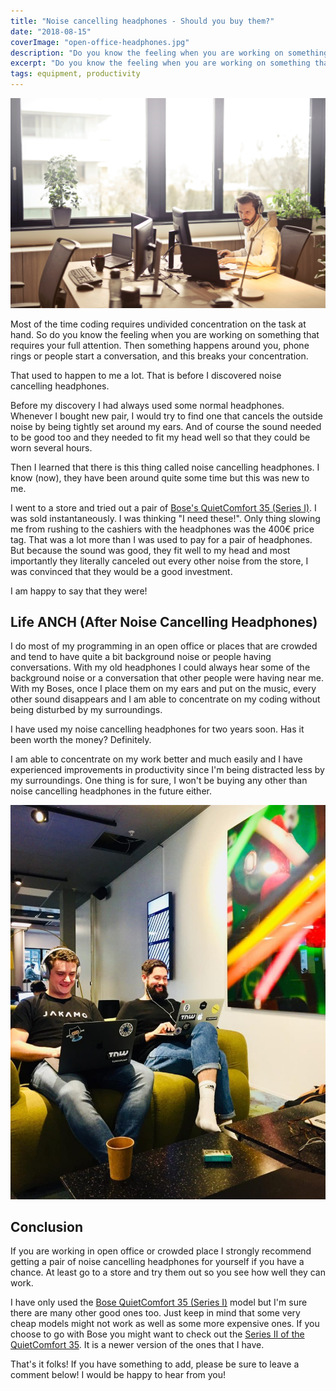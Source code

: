 ```yaml
---
title: "Noise cancelling headphones - Should you buy them?"
date: "2018-08-15"
coverImage: "open-office-headphones.jpg"
description: "Do you know the feeling when you are working on something that requires your full attention. Then something happens around you, phone ringing or people starting a conversation, and this breaks your concentration. That was common for me up until about 18 months ago. That's when I discovered noise cancelling headphones."
excerpt: "Do you know the feeling when you are working on something that requires your full attention. Then something happens around you, phone ringing or people starting a conversation, and this breaks your concentration. That was common for me up until about 18 months ago. That's when I discovered noise cancelling headphones."
tags: equipment, productivity
---
```


![Noise cancelling headphones in use](./images/open-office-headphones.jpg)

Most of the time coding requires undivided concentration on the task at hand. So do you know the feeling when you are working on something that requires your full attention. Then something happens around you, phone rings or people start a conversation, and this breaks your concentration.

That used to happen to me a lot. That is before I discovered noise cancelling headphones.

Before my discovery I had always used some normal headphones. Whenever I bought new pair, I would try to find one that cancels the outside noise by being tightly set around my ears. And of course the sound needed to be good too and they needed to fit my head well so that they could be worn several hours.

Then I learned that there is this thing called noise cancelling headphones. I know (now), they have been around quite some time but this was new to me.

I went to a store and tried out a pair of [Bose's QuietComfort 35 (Series I)](https://amzn.to/2OhFAjG). I was sold instantaneously. I was thinking "I need these!". Only thing slowing me from rushing to the cashiers with the headphones was the 400€ price tag. That was a lot more than I was used to pay for a pair of headphones. But because the sound was good, they fit well to my head and most importantly they literally canceled out every other noise from the store, I was convinced that they would be a good investment.

I am happy to say that they were!

## Life ANCH (After Noise Cancelling Headphones)

I do most of my programming in an open office or places that are crowded and tend to have quite a bit background noise or people having conversations. With my old headphones I could always hear some of the background noise or a conversation that other people were having near me. With my Boses, once I place them on my ears and put on the music, every other sound disappears and I am able to concentrate on my coding without being disturbed by my surroundings.

I have used my noise cancelling headphones for two years soon. Has it been worth the money? Definitely.

I am able to concentrate on my work better and much easily and I have experienced improvements in productivity since I'm being distracted less by my surroundings. One thing is for sure, I won't be buying any other than noise cancelling headphones in the future either.

![My headphones in action](./images/tume_coding-819x1024.jpg)

## Conclusion

If you are working in open office or crowded place I strongly recommend getting a pair of noise cancelling headphones for yourself if you have a chance. At least go to a store and try them out so you see how well they can work.

I have only used the [Bose QuietComfort 35 (Series I)](https://amzn.to/2OhFAjG) model but I'm sure there are many other good ones too. Just keep in mind that some very cheap models might not work as well as some more expensive ones. If you choose to go with Bose you might want to check out the [Series II of the QuietComfort 35](https://amzn.to/2LVdxJW). It is a newer version of the ones that I have.

That's it folks! If you have something to add, please be sure to leave a comment below! I would be happy to hear from you!
